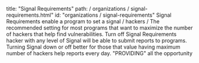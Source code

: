 title:
"Signal Requirements"
path: 
/
organizations
/
signal-requirements.html"
id: "organizations
/
signal-requirements"
Signal Requirements enable
a program to set a 
signal
/
hackers
/
The recommended setting for most 
programs that want to
maximize the 
number of hackers that help 
find vulnerabilities.
Turn off Signal Requirements 
hacker with any level of Signal 
will be able to submit reports 
to programs.
 Turning Signal down or off better 
 for those that value having 
 maximum number 
of hackers help reports every day.
"PROVIDING" all the opportunity 
